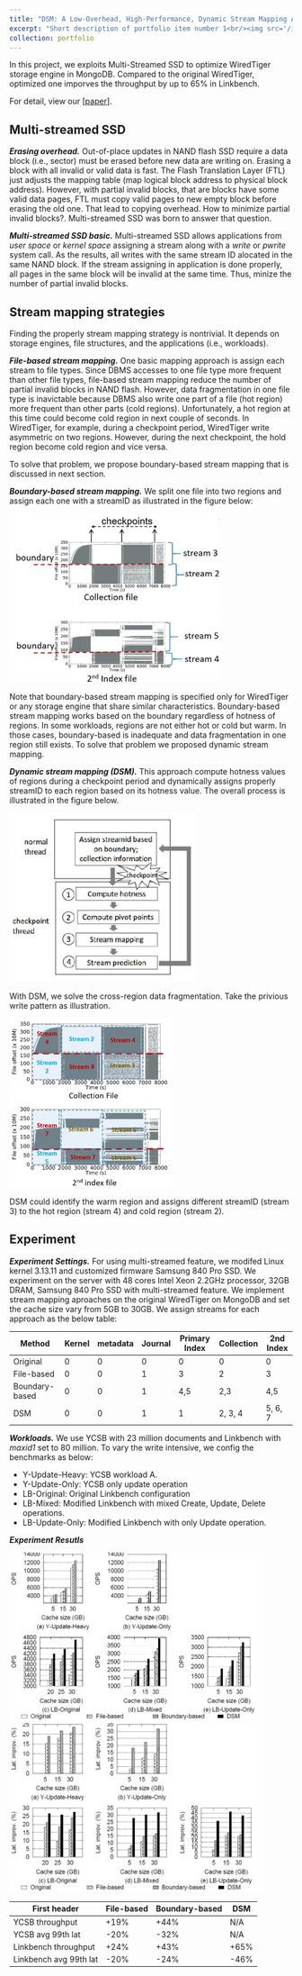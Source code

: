 ```yaml
---
title: "DSM: A Low-Overhead, High-Performance, Dynamic Stream Mapping Approach for MongoDB"
excerpt: "Short description of portfolio item number 1<br/><img src='/images/portfolio_imgs/mssd/DSM_process.jpg'>"
collection: portfolio
---
```


In this project, we exploits Multi-Streamed SSD to optimize WiredTiger storage engine in MongoDB. Compared to the original WiredTiger, optimized one imporves the throughput by up to 65% in Linkbench.

For detail, view our [[paper](http://jise.iis.sinica.edu.tw/JISESearch/pages/View/PaperView.jsf?keyId=167_2231)].

## Multi-streamed SSD

***Erasing overhead.*** Out-of-place updates in NAND flash SSD require a data block (i.e., sector) must be erased before new data are writing on. Erasing a block with all invalid or valid data is fast. The Flash Translation Layer (FTL) just adjusts the mapping table (map logical block address to physical block address). However, with partial invalid blocks, that are blocks have some valid data pages, FTL must copy valid pages to new empty block before erasing the old one. That lead to copying overhead. How to minimize partial invalid blocks?. Multi-streamed SSD was born to answer that question.

***Multi-streamed SSD basic.*** Multi-streamed SSD allows applications from *user space* or *kernel space* assigning a stream along with a *write* or *pwrite* system call. As the results, all writes with the same stream ID alocated in the same NAND block. If the stream assigning in application is done properly, all pages in the same block will be invalid at the same time. Thus, minize the number of partial invalid blocks.

## Stream mapping strategies
Finding the properly stream mapping strategy is nontrivial. It depends on storage engines, file structures, and the applications (i.e., workloads). 

***File-based stream mapping.*** One basic mapping approach is assign each stream to file types. Since DBMS accesses to one file type more frequent than other file types, file-based stream mapping reduce the number of partial invalid blocks in NAND flash. However, data fragmentation in one file type is inavictable because DBMS also write one part of a file (hot region) more frequent than other parts (cold regions). Unfortunately, a hot region at this time could become cold region in next couple of seconds. In WiredTiger, for example, during a checkpoint period, WiredTiger write asymmetric on two regions. However, during the next checkpoint, the hold region become cold region and vice versa.

To solve that problem, we propose boundary-based stream mapping that is discussed in next section.

***Boundary-based stream mapping.*** We split one file into two regions and assign each one with a streamID as illustrated in the figure below:
<div>
<img src='/images/portfolio_imgs/mssd/boundary_stream_mapping.jpg' height="300">
</div>
   
Note that boundary-based stream mapping is specified only for WiredTiger or any storage engine that share similar characteristics. Boundary-based stream mapping works based on the boundary regardless of hotness of regions. In some workloads, regions are not either hot or cold but warm. In those cases, boundary-based is inadequate and data fragmentation in one region still exists. To solve that problem we proposed dynamic stream mapping.

***Dynamic stream mapping (DSM).*** This approach compute hotness values of regions during a checkpoint period and dynamically assigns properly streamID to each region based on its hotness value. The overall process is illustrated in the figure below.

<div>
<img src='/images/portfolio_imgs/mssd/DSM_process.jpg' height="300">
</div>

With DSM, we solve the cross-region data fragmentation. Take the privious write pattern as illustration.

<div>
<img src='/images/portfolio_imgs/mssd/dynamic_stream_mapping.jpg' height="300">
</div>
 
DSM could identify the warm region and assigns different streamID (stream 3) to the hot region (stream 4) and cold region (stream 2). 

## Experiment
***Experiment Settings.*** For using multi-streamed feature, we modifed Linux kernel 3.13.11 and customized firmware Samsung 840 Pro SSD. We experiment on the server with 48 cores Intel Xeon 2.2GHz processor, 32GB DRAM, Samsung 840 Pro SSD with multi-streamed feature. We implement stream mapping aproaches on the original WiredTiger on MongoDB and set the cache size vary from 5GB to 30GB.
We assign streams for each approach as the below table:

Method | Kernel | metadata | Journal | Primary Index | Collection | 2nd Index
----------|-------|--------|--------|----------|--------|--------
Original | 0 | 0 | 0 | 0 | 0 | 0
File-based | 0 | 0 | 1 | 3 | 2 | 3
Boundary-based | 0 | 0 | 1 | 4,5 | 2,3 | 4,5
DSM | 0 | 0 | 1 | 1 | 2, 3, 4 | 5, 6, 7

***Workloads.*** We use YCSB with 23 million documents and Linkbench with *maxid1* set to 80 million. To vary the write intensive, we config the benchmarks as below:

* Y-Update-Heavy: YCSB workload A.
* Y-Update-Only: YCSB only update operation
* LB-Original: Original Linkbench configuration
* LB-Mixed: Modified Linkbench with mixed Create, Update, Delete operations.
* LB-Update-Only: Modified Linkbench with only Update operation.

***Experiment Resutls***
<div>
<img src='/images/portfolio_imgs/mssd/DSM_iops.jpg' height="300">
</div>

<div>
<img src='/images/portfolio_imgs/mssd/DSM_lat.jpg' height="300">
</div>

First header | File-based | Boundary-based | DSM
--------------------------|--------|-------|--------
YCSB throughput | +19% | +44% | N/A
YCSB avg 99th lat | -20% | -32% | N/A
Linkbench throughput | +24% | +43% | +65%
Linkbench avg 99th lat | -20% | -24% | -46%
